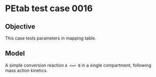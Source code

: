 # PEtab test case 0016

## Objective

This case tests parameters in mapping table.

## Model

A simple conversion reaction `A <=> B` in a single compartment, following
mass action kinetics.
